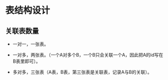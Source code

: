 # 表结构设计



## 关联表数量

- 一对一，一张表。

- 一对多，两张表。（一个A对多个B，一个B只会关联一个A，因此把A的id写在B表里即可）。

- 多对多，三张表（A表，B表，第三张表是关联表，记录A与B的关联）。